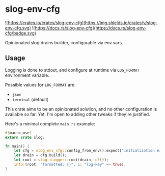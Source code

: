 # slog-env-cfg

![https://crates.io/crates/slog-env-cfg](https://img.shields.io/crates/v/slog-env-cfg.svg)
![https://docs.rs/slog-env-cfg](https://docs.rs/slog-env-cfg/badge.svg)

Opinionated slog drains builder, configurable via env vars.

## Usage

Logging is done to stdout, and configure at runtime via `LOG_FORMAT` environment variable.

Possible values for `LOG_FORMAT` are:

- `json`
- `terminal` (default)

This crate aims to be an opinionated solution, and no other configuration is available so far.
Yet, I'm open to adding other tweaks if they're justified.

Here's a minimal complete `main.rs` example:

```rust
#[macro_use]
extern crate slog;

fn main() {
    let cfg = slog_env_cfg::config_from_env().expect("initialization error");
    let drain = cfg.build();
    let root = slog::Logger::root(drain, o!());
    info!(root, "formatted: {}", 1; "log-key" => true);
}
```
